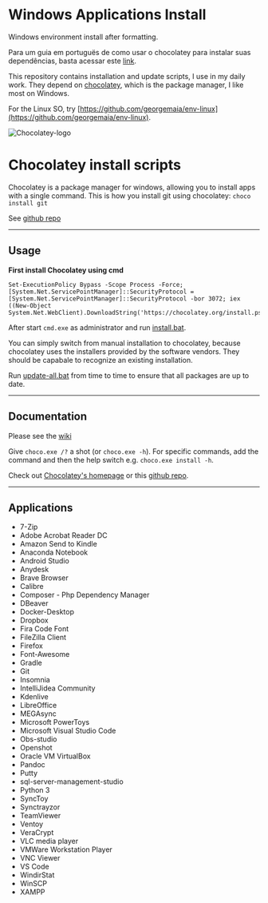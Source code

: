 # Windows Applications Install
Windows environment install after formatting. 

Para um guia em portuguës de como usar o chocolatey para instalar suas dependências, basta acessar este [link](https://www.godela.com.br/noticia/1733/como-usar-o-chocolatey/).

This repository contains installation and update scripts, I use in my daily work.
They depend on [chocolatey](http://chocolatey.org/), which is the package manager, I like most on Windows.

For the Linux SO, try [https://github.com/georgemaia/env-linux](https://github.com/georgemaia/env-linux).

![Chocolatey-logo](https://chocolatey.org/assets/images/global-shared/logo-square.svg)


# Chocolatey install scripts
Chocolatey is a package manager for windows, allowing you to install apps with a single command. This is how you install git using chocolatey: ```choco install git```

See [github repo](https://github.com/chocolatey/choco)

---

## Usage

**First install Chocolatey using cmd**

```
Set-ExecutionPolicy Bypass -Scope Process -Force; [System.Net.ServicePointManager]::SecurityProtocol = [System.Net.ServicePointManager]::SecurityProtocol -bor 3072; iex ((New-Object System.Net.WebClient).DownloadString('https://chocolatey.org/install.ps1'))
```

After start `cmd.exe` as administrator and run [install.bat](install.bat).

You can simply switch from manual installation to chocolatey, because chocolatey uses the installers provided by the software vendors.
They should be capabale to recognize an existing installation.

Run [update-all.bat](update-all.bat) from time to time to ensure that all packages are up to date.

---

## Documentation
Please see the [wiki](https://github.com/chocolatey/choco/wiki)

Give `choco.exe /?` a shot (or `choco.exe -h`). For specific commands, add the command and then the help switch e.g. `choco.exe install -h`.

Check out [Chocolatey's homepage](https://chocolatey.org/) or this [github repo](https://github.com/chocolatey/chocolatey).

---

## Applications

* 7-Zip
* Adobe Acrobat Reader DC 
* Amazon Send to Kindle
* Anaconda Notebook
* Android Studio
* Anydesk
* Brave Browser
* Calibre
* Composer - Php Dependency Manager	
* DBeaver
* Docker-Desktop
* Dropbox
* Fira Code Font
* FileZilla Client 
* Firefox
* Font-Awesome
* Gradle
* Git
* Insomnia
* IntelliJidea Community
* Kdenlive
* LibreOffice
* MEGAsync	
* Microsoft PowerToys
* Microsoft Visual Studio Code
* Obs-studio
* Openshot
* Oracle VM VirtualBox 
* Pandoc
* Putty
* sql-server-management-studio
* Python 3
* SyncToy
* Synctrayzor
* TeamViewer
* Ventoy
* VeraCrypt	
* VLC media player
* VMWare Workstation Player
* VNC Viewer
* VS Code
* WindirStat
* WinSCP
* XAMPP	
